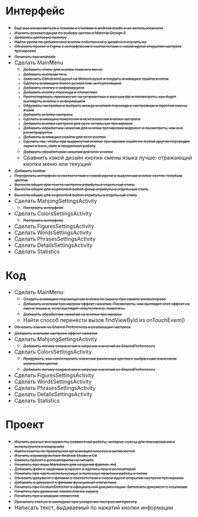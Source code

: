 # Интерфейс
+ <font size = "1">~~Ещё раз ознакомиться с темами и стилями в android studio и их использованием~~
+ ~~Изучить рекомендации по выбору цветов в Material Design 3~~
+ ~~Добавить цветовую палитру~~
+ ~~Найти уроки по добавлению кнопок собственного дизайна и изучить их~~
+ ~~Обновить проект в Figma с интерфейсом в соответствии с новой идеей открытия настроек тренировки~~
+ ~~Почитать про androidx~~</font>
+ Сделать MainMenu
  + <font size = "1">~~Добавить стиль для кнопок главного меню~~
  + ~~Добавить кнопкам тень~~
  + ~~Заменить ConstraintLayout на MotionLayout и создать анимацию свайпа кнопок~~
  + ~~Сделать анимацию более резкой (см. интерполяцию)~~
  + ~~Добавить кнопку с информацией~~
  + ~~Добавить кнопку перехода к статистике~~
  + ~~Протестировать приложение на устройствах с разным dpi и посмотреть, как будет выглядеть кнопка с информацией~~
  + ~~Обдумать настройки и выбрать между кнопкой перехода к настройкам и простой смены языка~~
  + ~~Добавить кнопку настроек~~
  + ~~Сделать анимацию появления и исчезновения кнопки настроек~~
  + ~~Добавить кнопки настроек для всех остальных тренировок~~
  + ~~Добавить обработчик нажатия для кнопки тренировки маджонг и посмотреть, как оно регистрируется~~
  + ~~Добавить анимацию свайпа для всех кнопок~~
  + ~~Сделать так, чтобы при выдвинутой кнопке тренировки свайп по любой другой переводил экран в base_state и продолжал работу~~
  + ~~Добавить обработчики нажатия для всех кнопок~~</font>
  + Сравнить какой дизайн кнопки смены языка лучше: отражающий кнопки меню или текущий
+ <font size = "1">~~Добавить toolbar~~
+ ~~Переделать интерфейс в соответствии с новой идеей о выделении кнопок светло-голубым цветом~~
+ ~~Вынести общие для текста настроек атрибуты в отдельный стиль~~
+ ~~Вынести общие для segmented button group атрибуты в отдельный стиль~~
+ ~~Вынести общие для segmented button атрибуты в отдельный стиль~~</font>
+ Сделать MahjongSettingsActivity
  + <font size = "1">~~Построить интерфейс~~</font>
+ Сделать ColorsSettingsActivity
  + <font size = "1">~~Построить интерфейс~~</font>
+ Сделать FiguresSettingsActivity
+ Сделать WordsSettingsActivity
+ Сделать PhrasesSettingsActivity
+ Сделать DetailsSettingsActivity
+ Сделать Statistics

# Код
+ Сделать MainMenu:
  + <font size = "1">~~Создать анимацию перемещения кнопки по экрану при свайпе влево/вправо~~
  + ~~Добавить кнопкам тренировок эффект нажатия. Посмотреть, как выглядит этот эффект на смене языка и, если выглядит неаутентично, поменять.~~
  + ~~Добавить обработчик нажатий на кнопки тренировок~~</font>
  + Найти способ перенести вызов findViewById из onTouchEvent()
+ <font size = "1">~~Обновить знания по Shared Preferences и реализации настроек~~
+ ~~Добавить кнопкам настроек эффект нажатия~~</font>
+ Сделать MahjongSettingsActivity
  + <font size = "1">~~Добавить логику сохранения и загрузки значений из SharedPreferences~~</font>
+ Сделать ColorsSettingsActivity
  + <font size = "1">~~Придумать, как сопоставлять значения различных цветов с выбранным значением количества цветов~~
  + ~~Добавить логику сохранения и загрузки значений из SharedPreferences~~</font>
+ Сделать FiguresSettingsActivity
+ Сделать WordsSettingsActivity
+ Сделать PhrasesSettingsActivity
+ Сделать DetailsSettingsActivity
+ Сделать Statistics


# Проект
+ <font size = "1">~~Изучить разные инструменты совместной работы, которые нужны для планирования и используются в компаниях~~
+ ~~Найти советы по правильной организации классов и активностей~~
+ ~~Изучить взаимодействие Android Studio и Git~~
+ ~~Связать проект с репозиторием на гитхабе~~
+ ~~Почитать про язык Markdown для создания файлов .md~~
+ ~~Добавить файл с задачами в проект и сделать пуш в репозиторий~~
+ ~~Почитать про часто используемые и полезные практики работы с гитом~~
+ ~~Обновить документ с фичами в соответствии с новой идеей открытия настроек тренировки~~
+ ~~Добавить в документ с фичами функционал статистики~~
+ ~~Почитать про GestureDetector в официальной документации. Заполнить документ с ссылками~~
+ ~~Почитать про движение элементов по экрану~~
+ ~~Почитать про анимации элементов~~
+ ~~Прочитать статью в закладках про ускорение построения проекта~~</font>
+ Написать текст, выдаваемый по нажатий кнопки информации
